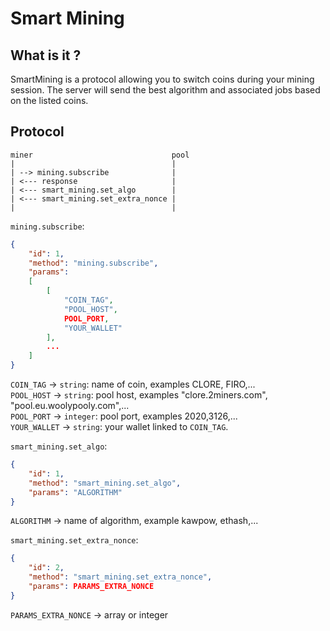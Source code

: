 # Smart Mining

## What is it ?

SmartMining is a protocol allowing you to switch coins during your mining session.
The server will send the best algorithm and associated jobs based on the listed coins.

## Protocol
```
miner                               pool
|                                   |
| --> mining.subscribe              |
| <--- response                     |
| <--- smart_mining.set_algo        |
| <--- smart_mining.set_extra_nonce |
|                                   |
```

`mining.subscribe`:
```json
{
    "id": 1,
    "method": "mining.subscribe",
    "params":
    [
        [
            "COIN_TAG",
            "POOL_HOST",
            POOL_PORT,
            "YOUR_WALLET"
        ],
        ...
    ]
}
```
`COIN_TAG` -> `string`: name of coin, examples CLORE, FIRO,...  
`POOL_HOST` -> `string`: pool host, examples "clore.2miners.com", "pool.eu.woolypooly.com",...  
`POOL_PORT` -> `integer`: pool port, examples 2020,3126,...  
`YOUR_WALLET` -> `string`: your wallet linked to `COIN_TAG`.  
  

`smart_mining.set_algo`:
```json
{
    "id": 1,
    "method": "smart_mining.set_algo",
    "params": "ALGORITHM"
}
```
`ALGORITHM` -> name of algorithm, example kawpow, ethash,...  
  
  
`smart_mining.set_extra_nonce`:
```json
{
    "id": 2,
    "method": "smart_mining.set_extra_nonce",
    "params": PARAMS_EXTRA_NONCE
}
```
`PARAMS_EXTRA_NONCE` -> array or integer  
  